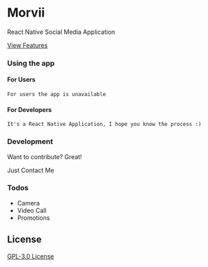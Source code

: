 # Morvii
React Native Social Media Application

[View Features](https://morwii.github.io)

### Using the app
   #### For Users
    For users the app is unavailable

  #### For Developers
    It's a React Native Application, I hope you know the process :)


### Development

Want to contribute? Great!

Just Contact Me


### Todos

 - Camera
 - Video Call
 - Promotions

License
----

[GPL-3.0 License](https://github.com/niteshdangi/morvii/blob/master/LICENSE)
